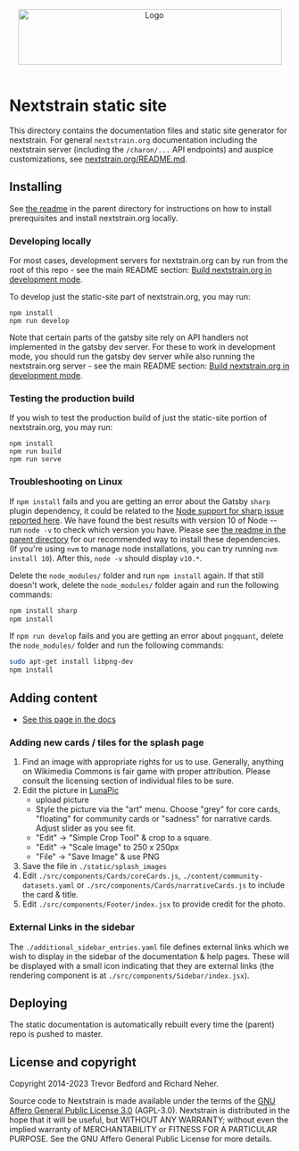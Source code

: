 <div align="center">
    <img src="static/logos/nextstrain_should_be_svg.png" alt="Logo" width='472px' height='100px'/>
</div>

<br/>

# Nextstrain static site
This directory contains the documentation files and static site generator for nextstrain.
For general `nextstrain.org` documentation including the nextstrain server (including the `/charon/...` API endpoints) and auspice customizations, see [nextstrain.org/README.md](../README.md).

## Installing

See [the readme](../README.md#build-nextstrainorg-locally) in the parent directory for instructions on how to install prerequisites and install nextstrain.org locally.

### Developing locally

For most cases, development servers for nextstrain.org can by run from the root of this repo - see the main README section: [Build nextstrain.org in development mode](../README.md#run-server-in-development-mode).

To develop just the static-site part of nextstrain.org, you may run:

```
npm install
npm run develop
```

Note that certain parts of the gatsby site rely on API handlers not implemented in the gatsby dev server.
For these to work in development mode, you should run the gatsby dev server while also running the nextstrain.org server - see the main README section: [Build nextstrain.org in development mode](../README.md#run-server-in-development-mode).

### Testing the production build

If you wish to test the production build of just the static-site portion of nextstrain.org, you may run:

```
npm install
npm run build
npm run serve
```

### Troubleshooting on Linux
If `npm install` fails and you are getting an error about the Gatsby `sharp` plugin dependency, it could be related to the [Node support for sharp issue reported here](https://github.com/lovell/sharp/issues/1668). We have found the best results with version 10 of Node -- run `node -v` to check which version you have. Please see [the readme in the parent directory](../README.md#build-nextstrainorg-locally) for our recommended way to install these dependencies. (If you're using `nvm` to manage node installations, you can try running `nvm install 10`).
After this, `node -v` should display `v10.*`.


Delete the `node_modules/` folder and run `npm install` again.
If that still doesn't work, delete the `node_modules/` folder again and run the following commands:
```sh
npm install sharp
npm install
```


If `npm run develop` fails and you are getting an error about `pngquant`, delete the `node_modules/` folder and run the following commands:
```sh
sudo apt-get install libpng-dev
npm install
```


## Adding content
* [See this page in the docs](https://nextstrain.org/docs/contributing/documentation)

### Adding new cards / tiles for the splash page
1. Find an image with appropriate rights for us to use. Generally, anything on Wikimedia Commons is fair game with proper attribution. Please consult the licensing section of individual files to be sure.
2. Edit the picture in [LunaPic](https://www110.lunapic.com/editor/)
    * upload picture
    * Style the picture via the "art" menu. Choose "grey" for core cards, "floating" for community cards or "sadness" for narrative cards. Adjust slider as you see fit.
    * "Edit" -> "Simple Crop Tool" & crop to a square.
    * "Edit" -> "Scale Image" to 250 x 250px
    * "File" -> "Save Image" & use PNG
3. Save the file in `./static/splash_images`
4. Edit `./src/components/Cards/coreCards.js`, `./content/community-datasets.yaml` or `./src/components/Cards/narrativeCards.js` to include the card & title.
5. Edit `./src/components/Footer/index.jsx` to provide credit for the photo.

### External Links in the sidebar

The `./additional_sidebar_entries.yaml` file defines external links which we wish to display in the sidebar of the documentation & help pages.
These will be displayed with a small icon indicating that they are external links (the rendering component is at `./src/components/Sidebar/index.jsx`).


## Deploying
The static documentation is automatically rebuilt every time the (parent) repo is pushed to master.


## License and copyright

Copyright 2014-2023 Trevor Bedford and Richard Neher.

Source code to Nextstrain is made available under the terms of the [GNU Affero General Public License 3.0](../LICENSE) (AGPL-3.0). Nextstrain is distributed in the hope that it will be useful, but WITHOUT ANY WARRANTY; without even the implied warranty of MERCHANTABILITY or FITNESS FOR A PARTICULAR PURPOSE.  See the GNU Affero General Public License for more details.
